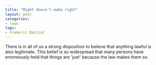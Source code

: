 ```yaml
---
title: "Might doesn't make right"
layout: post
categories:
- laws
tags:
- Frederic Bastiat
---
```


There is in all of us a strong disposition to believe that anything lawful is also legitimate. This belief is so widespread that many persons have erroneously held that things are 'just' because the law makes them so.